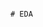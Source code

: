                                                                                                                                      # EDA 
